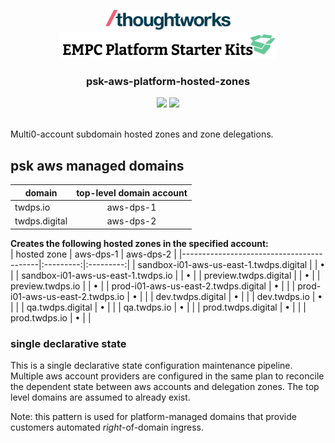<div align="center">
	<p>
		<img alt="Thoughtworks Logo" src="https://raw.githubusercontent.com/ThoughtWorks-DPS/static/master/thoughtworks_flamingo_wave.png?sanitize=true" width=200 />
    <br />
		<img alt="DPS Title" src="https://raw.githubusercontent.com/ThoughtWorks-DPS/static/master/EMPCPlatformStarterKitsImage.png?sanitize=true" width=350/>
		<br />
	</p>
  <h3>psk-aws-platform-hosted-zones</h3>
	<a href="https://opensource.org/licenses/MIT"><img src="https://img.shields.io/github/license/ThoughtWorks-DPS/psk-aws-platform-hosted-zones"></a> <a href="https://aws.amazon.com"><img src="https://img.shields.io/badge/-deployed-blank.svg?style=social&logo=amazon"></a>
</div>
<br />

Multi0-account subdomain hosted zones and zone delegations.  

## psk aws managed domains
| domain         | top-level domain account |
|----------------|:------------------------:|
| twdps.io       | aws-dps-1                |  
| twdps.digital  | aws-dps-2                |

**Creates the following hosted zones in the specified account:**  
| hosted zone                              | aws-dps-1 | aws-dps-2 |
|------------------------------------------|:---------:|:---------:|
| sandbox-i01-aws-us-east-1.twdps.digital  |           |     •     |
| sandbox-i01-aws-us-east-1.twdps.io       |           |     •     |
| preview.twdps.digital                    |           |     •     |
| preview.twdps.io                         |           |     •     |
| prod-i01-aws-us-east-2.twdps.digital     |     •     |           |
| prod-i01-aws-us-east-2.twdps.io          |     •     |           |
| dev.twdps.digital                        |     •     |           |
| dev.twdps.io                             |     •     |           |
| qa.twdps.digital                         |     •     |           |
| qa.twdps.io                              |     •     |           |
| prod.twdps.digital                       |     •     |           |
| prod.twdps.io                            |     •     |           |

### single declarative state

This is a single declarative state configuration maintenance pipeline. Multiple aws account providers are configured in the same plan to reconcile the dependent state between aws accounts and delegation zones. The top level domains are assumed to already exist.  

Note: this pattern is used for platform-managed domains that provide customers automated _right_-of-domain ingress.  
